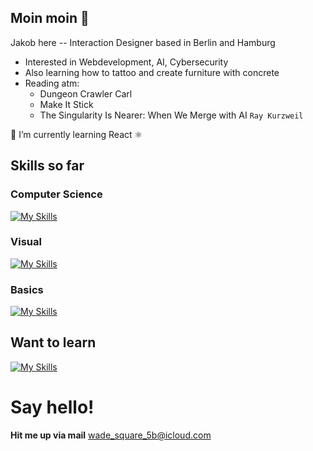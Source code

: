 ## Moin moin 👋
Jakob here -- Interaction Designer based in Berlin and Hamburg
- Interested in Webdevelopment, AI, Cybersecurity
- Also learning how to tattoo and create furniture with concrete
- Reading atm:
  - Dungeon Crawler Carl
  - Make It Stick
  - The Singularity Is Nearer: When We Merge with AI `Ray Kurzweil`

🔭 I’m currently learning React ⚛️

## Skills so far
### Computer Science
[![My Skills](https://skillicons.dev/icons?i=express,neovim,nginx,npm,nodejs,obsidian,py,raspberrypi,vscode)](https://skillicons.dev)

### Visual
[![My Skills](https://skillicons.dev/icons?i=ai,ps,pr)](https://skillicons.dev)

### Basics
[![My Skills](https://skillicons.dev/icons?i=js,html,css,apple,bash,git,github,gmail,instagram,linux,md,vscode,windows)](https://skillicons.dev)

## Want to learn
[![My Skills](https://skillicons.dev/icons?i=react,figma,c,kali,nextjs,notion,pnpm,py,redux,regex,tailwind,ts)](https://skillicons.dev)

# Say hello!
**Hit me up via mail**
wade_square_5b@icloud.com


<!--
**jakobm101/jakobm101** is a ✨ _special_ ✨ repository because its `README.md` (this file) appears on your GitHub profile.

Here are some ideas to get you started:

- 🔭 I’m currently working on ...
- 🌱 I’m currently learning ...
- 👯 I’m looking to collaborate on ...
- 🤔 I’m looking for help with ...
- 💬 Ask me about ...
- 📫 How to reach me: ...
- 😄 Pronouns: ...
- ⚡ Fun fact: ...
-->
